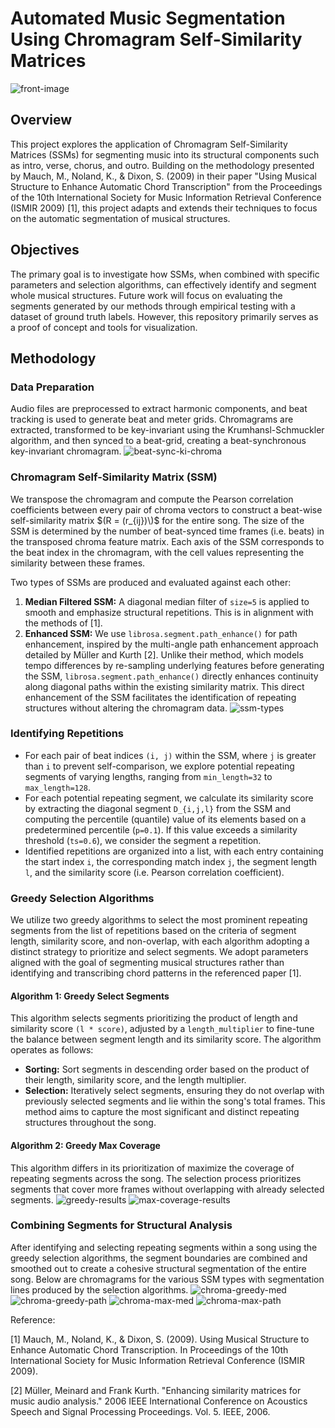 # Automated Music Segmentation Using Chromagram Self-Similarity Matrices
![front-image](/images/front-image.webp)

## Overview
This project explores the application of Chromagram Self-Similarity Matrices (SSMs) for segmenting music into its structural components such as intro, verse, chorus, and outro. Building on the methodology presented by Mauch, M., Noland, K., & Dixon, S. (2009) in their paper "Using Musical Structure to Enhance Automatic Chord Transcription" from the Proceedings of the 10th International Society for Music Information Retrieval Conference (ISMIR 2009) [1], this project adapts and extends their techniques to focus on the automatic segmentation of musical structures.

## Objectives
The primary goal is to investigate how SSMs, when combined with specific parameters and selection algorithms, can effectively identify and segment whole musical structures. Future work will focus on evaluating the segments generated by our methods through empirical testing with a dataset of ground truth labels. However, this repository primarily serves as a proof of concept and tools for visualization.

## Methodology

### Data Preparation

Audio files are preprocessed to extract harmonic components, and beat tracking is used to generate beat and meter grids. Chromagrams are extracted, transformed to be key-invariant using the Krumhansl-Schmuckler algorithm, and then synced to a beat-grid, creating a beat-synchronous key-invariant chromagram. 
![beat-sync-ki-chroma](/images/beat-sync-ki-chroma.webp)

### Chromagram Self-Similarity Matrix (SSM)
We transpose the chromagram and compute the Pearson correlation coefficients between every pair of chroma vectors to construct a beat-wise self-similarity matrix $(R = (r_{ij})\)$ for the entire song. The size of the SSM is determined by the number of beat-synced time frames (i.e. beats) in the transposed chroma feature matrix. Each axis of the SSM corresponds to the beat index in the chromagram, with the cell values representing the similarity between these frames.

Two types of SSMs are produced and evaluated against each other:
1. **Median Filtered SSM:** A diagonal median filter of `size=5` is applied to smooth and emphasize structural repetitions. This is in alignment with the methods of [1].
2. **Enhanced SSM:** We use `librosa.segment.path_enhance()` for path enhancement, inspired by the multi-angle path enhancement approach detailed by Müller and Kurth [2]. Unlike their method, which models tempo differences by re-sampling underlying features before generating the SSM, `librosa.segment.path_enhance()` directly enhances continuity along diagonal paths within the existing similarity matrix. This direct enhancement of the SSM facilitates the identification of repeating structures without altering the chromagram data.
![ssm-types](/images/ssm-types.webp)

### Identifying Repetitions
- For each pair of beat indices `(i, j)` within the SSM, where `j` is greater than `i` to prevent self-comparison, we explore potential repeating segments of varying lengths, ranging from `min_length=32` to `max_length=128`. 
- For each potential repeating segment, we calculate its similarity score by extracting the diagonal segment `D_{i,j,l}` from the SSM and computing the percentile (quantile) value of its elements based on a predetermined percentile (`p=0.1`). If this value exceeds a similarity threshold (`ts=0.6`), we consider the segment a repetition.
- Identified repetitions are organized into a list, with each entry containing the start index `i`, the corresponding match index `j`, the segment length `l`, and the similarity score (i.e. Pearson correlation coefficient).

### Greedy Selection Algorithms
We utilize two greedy algorithms to select the most prominent repeating segments from the list of repetitions based on the criteria of segment length, similarity score, and non-overlap, with each algorithm adopting a distinct strategy to prioritize and select segments. We adopt parameters aligned with the goal of segmenting musical structures rather than identifying and transcribing chord patterns in the referenced paper [1]. 

#### Algorithm 1: Greedy Select Segments
This algorithm selects segments prioritizing the product of length and similarity score `(l * score)`, adjusted by a `length_multiplier` to fine-tune the balance between segment length and its similarity score. The algorithm operates as follows:

- **Sorting:** Sort segments in descending order based on the product of their length, similarity score, and the length multiplier.
- **Selection:** Iteratively select segments, ensuring they do not overlap with previously selected segments and lie within the song's total frames. This method aims to capture the most significant and distinct repeating structures throughout the song.

#### Algorithm 2: Greedy Max Coverage
This algorithm differs in its prioritization of maximize the coverage of repeating segments across the song. The selection process prioritizes segments that cover more frames without overlapping with already selected segments.
![greedy-results](/images/greedy-results.webp)
![max-coverage-results](/images/max-coverage-results.webp)

### Combining Segments for Structural Analysis
After identifying and selecting repeating segments within a song using the greedy selection algorithms, the segment boundaries are combined and smoothed out to create a cohesive structural segmentation of the entire song. Below are chromagrams for the various SSM types with segmentation lines produced by the selection algorithms.
![chroma-greedy-med](/images/chroma-greedy-med.webp)
![chroma-greedy-path](/images/chroma-greedy-path.webp)
![chroma-max-med](/images/chroma-max-med.webp)
![chroma-max-path](/images/chroma-max-path.webp)

Reference:

[1] Mauch, M., Noland, K., & Dixon, S. (2009). Using Musical Structure to Enhance Automatic Chord Transcription. In Proceedings of the 10th International Society for Music Information Retrieval Conference (ISMIR 2009).

[2] Müller, Meinard and Frank Kurth. "Enhancing similarity matrices for music audio analysis." 2006 IEEE International Conference on Acoustics Speech and Signal Processing Proceedings. Vol. 5. IEEE, 2006.
